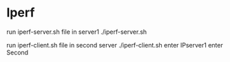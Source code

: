 # Iperf
run iperf-server.sh file in server1
./iperf-server.sh

run iperf-client.sh file in second server 
./iperf-client.sh
enter IPserver1
enter Second
